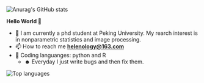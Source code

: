
![Anurag's GitHub stats](https://github-readme-stats.vercel.app/api?username=Helenology&show_icons=true&hide=contribs,prs?theme=buefy)

**Hello World 👋**

- 🤍 I am currently a phd student at Peking University. My rearch interest is in nonparametric statistics and image processing.
 - 📫 How to reach me **helenology@163.com**
- 🎀 Coding languanges: python and R
  - ☻ Everyday I just write bugs and then fix them.

![Top languages](https://github-readme-stats.vercel.app/api/top-langs/?username=feng-li&hide=html,jupyter%20notebook,JavaScript,PostScript,SCSS,Less,Roff,YASnippet,CSS&layout=compact&langs_count=5)



